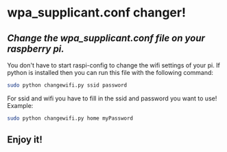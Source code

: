 # wpa_supplicant.conf changer!
## _Change the wpa_supplicant.conf file on your raspberry pi._

You don't have to start raspi-config to change the wifi settings of your pi.
If python is installed then you can run this file with the following command:

```sh
sudo python changewifi.py ssid password
```
For ssid and wifi you have to fill in the ssid and password you want to use!
Example:
```sh
sudo python changewifi.py home myPassword
```
## Enjoy it!
